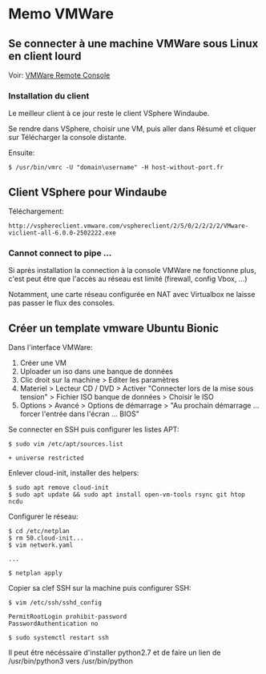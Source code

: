 # Memo VMWare

## Se connecter à une machine VMWare sous Linux en client lourd

Voir: [VMWare Remote Console](https://kb.vmware.com/s/article/2091284)


### Installation du client

Le meilleur client à ce jour reste le client VSphere Windaube.

Se rendre dans VSphere, choisir une VM, puis aller dans Résumé et cliquer sur Télécharger la console distante.

Ensuite:

	$ /usr/bin/vmrc -U "domain\username" -H host-without-port.fr


## Client VSphere pour Windaube

Téléchargement:

	http://vsphereclient.vmware.com/vsphereclient/2/5/0/2/2/2/2/VMware-viclient-all-6.0.0-2502222.exe

### Cannot connect to pipe ...

Si après installation la connection à la console VMWare ne fonctionne plus, c'est peut être que l'accès au réseau est limité (firewall, config Vbox, ...)

Notamment, une carte réseau configurée en NAT avec Virtualbox ne laisse pas passer le flux des consoles.


## Créer un template vmware Ubuntu Bionic

Dans l'interface VMWare:

1. Créer une VM
1. Uploader un iso dans une banque de données
1. Clic droit sur la machine > Editer les paramètres
1. Materiel > Lecteur CD / DVD > Activer "Connecter lors de la mise sous tension" > Fichier ISO banque de données > Choisir le ISO
1. Options > Avancé > Options de démarrage > "Au prochain démarrage ... forcer l'entrée dans l'écran ... BIOS"


Se connecter en SSH puis configurer les listes APT:

	$ sudo vim /etc/apt/sources.list

	+ universe restricted

Enlever cloud-init, installer des helpers:

	$ sudo apt remove cloud-init
	$ sudo apt update && sudo apt install open-vm-tools rsync git htop ncdu

Configurer le réseau:

	$ cd /etc/netplan
	$ rm 50.cloud-init...
	$ vim network.yaml

	...

	$ netplan apply

Copier sa clef SSH sur la machine puis configurer SSH:

	$ vim /etc/ssh/sshd_config

	PermitRootLogin prohibit-password
	PasswordAuthentication no

	$ sudo systemctl restart ssh

Il peut être nécéssaire d'installer python2.7 et de faire un lien de /usr/bin/python3 vers /usr/bin/python
